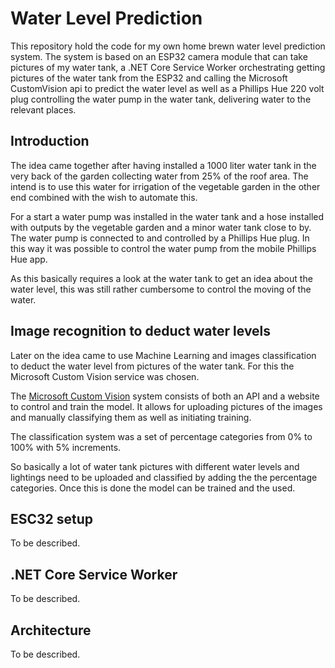 # Water Level Prediction
This repository hold the code for my own home brewn water level prediction system. The system is based on an ESP32 camera module that can take pictures of my water tank, a .NET Core Service Worker orchestrating getting pictures of the water tank from the ESP32 and calling the Microsoft CustomVision api to predict the water level as well as a Phillips Hue 220 volt plug controlling the water pump in the water tank, delivering water to the relevant places.

## Introduction
The idea came together after having installed a 1000 liter water tank in the very back of the garden collecting water from 25% of the roof area. The intend is to use this water for irrigation of the vegetable garden in the other end combined with the wish to automate this.

For a start a water pump was installed in the water tank and a hose installed with outputs by the vegetable garden and a minor water tank close to by. The water pump is connected to and controlled by a Phillips Hue plug. In this way it was possible to control the water pump from the mobile Phillips Hue app.

As this basically requires a look at the water tank to get an idea about the water level, this was still rather cumbersome to control the moving of the water.

## Image recognition to deduct water levels

Later on the idea came to use Machine Learning and images classification to deduct the water level from pictures of the water tank. For this the Microsoft Custom Vision service was chosen.

The <a href="https://www.customvision.ai/" target="_blank">Microsoft Custom Vision</a> system consists of both an API and a website to control and train the model. It allows for uploading pictures of the images and manually classifying them as well as initiating training.

The classification system was a set of percentage categories from 0% to 100% with 5% increments.

So basically a lot of water tank pictures with different water levels and lightings need to be uploaded and classified by adding the the percentage categories. Once this is done the model can be trained and the used.

## ESC32 setup
To be described.

## .NET Core Service Worker
To be described.

## Architecture
To be described.
